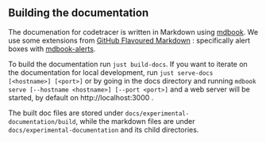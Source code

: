 ## Building the documentation

The documenation for codetracer is written in Markdown using [mdbook](https://rust-lang.github.io/mdBook/).
We use some extensions from [GitHub Flavoured Markdown](https://docs.github.com/en/get-started/writing-on-github/getting-started-with-writing-and-formatting-on-github/basic-writing-and-formatting-syntax) : specifically alert boxes with [mdbook-alerts](https://crates.io/crates/mdbook-alerts).

To build the documentation run `just build-docs`. If you want to iterate on the documentation for local development, run `just serve-docs [<hostname>] [<port>]` or by going in the docs directory and running `mdbook serve [--hostname <hostname>] [--port <port>]` and a web server will be started, by default on http://localhost:3000 .

The built doc files are stored under `docs/experimental-documentation/build`, while the markdown files are under `docs/experimental-documentation` and its child directories.
